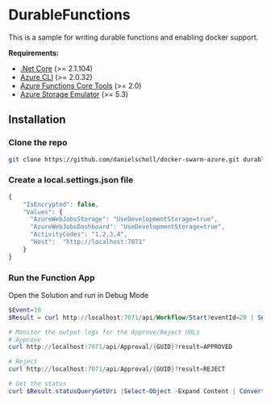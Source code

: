# DurableFunctions

This is a sample for writing durable functions  and enabling docker support.

__Requirements:__

- [.Net Core](https://www.microsoft.com/net/download/windows)  (>= 2.1.104)
- [Azure CLI](https://docs.microsoft.com/en-us/cli/azure/install-azure-cli?view=azure-cli-latest) (>= 2.0.32)
- [Azure Functions Core Tools](https://github.com/Azure/azure-functions-core-tools) (>= 2.0)
- [Azure Storage Emulator](https://docs.microsoft.com/en-us/azure/storage/common/storage-use-emulator) (>= 5.3)

## Installation
### Clone the repo

```bash
git clone https://github.com/danielscholl/docker-swarm-azure.git durable-functions
```

### Create a local.settings.json file

```javascript
{
    "IsEncrypted": false,
    "Values": {
      "AzureWebJobsStorage": "UseDevelopmentStorage=true",
      "AzureWebJobsDashboard": "UseDevelopmentStorage=true",
      "ActivityCodes": "1,2,3,4",
      "Host":  "http://localhost:7071"
    }
}
```

### Run the Function App

Open the Solution and run in Debug Mode

```powershell
$Event=10
$Result = curl http://localhost:7071/api/Workflow/Start?eventId=20 | Select-Object -Expand Content | ConvertFrom-Json

# Monitor the output logs for the Approve/Reject URLs
# Approve
curl http://localhost:7071/api/Approval/{GUID}?result=APPROVED

# Reject
curl http://localhost:7071/api/Approval/{GUID}?result=REJECT

# Get the status
curl $Result.statusQueryGetUri |Select-Object -Expand Content | ConvertFrom-Json | ConvertTo-Json
```